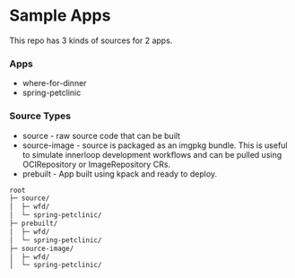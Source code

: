 # Sample Apps

This repo has 3 kinds of sources for 2 apps.

### Apps
* where-for-dinner
* spring-petclinic

### Source Types
* source - raw source code that can be built
* source-image - source is packaged as an imgpkg bundle. This is useful to simulate innerloop development workflows and can be pulled using OCIRepository or ImageRepository CRs.
* prebuilt - App built using kpack and ready to deploy.

```bash
root
├─ source/
│  ├─ wfd/
│  └─ spring-petclinic/
├─ prebuilt/
│  ├─ wfd/
│  └─ spring-petclinic/
├─ source-image/
│  ├─ wfd/
│  └─ spring-petclinic/
```

